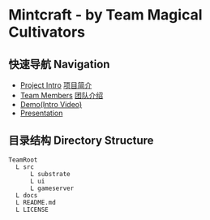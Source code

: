 # Mintcraft - by Team Magical Cultivators

## 快速导航 Navigation

- [Project Intro](./docs/project.md) [项目简介](./docs/project_zh.md)
- [Team Members](./docs/team.md) [团队介绍](./docs/team_zh.md)
- [Demo(Intro Video)](https://boydtang.feishu.cn/file/boxcn2kvggLTXwV4M2OgfOtHimc)
- [Presentation](./docs/presentation.pdf)

## 目录结构 Directory Structure

```none
TeamRoot
  L src
      L substrate
      L ui
      L gameserver
  L docs
  L README.md
  L LICENSE
```
